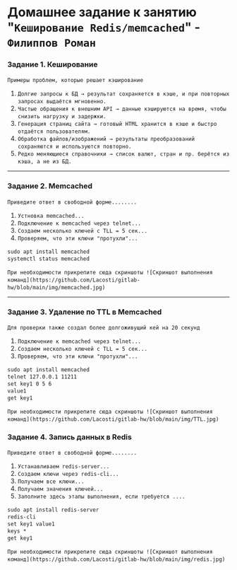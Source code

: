 # Домашнее задание к занятию "`Кеширование Redis/memcached`" - `Филиппов Роман`


### Задание 1. Кеширование

`Примеры проблем, которые решает кэширование`

1. `Долгие запросы к БД → результат сохраняется в кэше, и при повторных запросах выдаётся мгновенно.`
2. `Частые обращения к внешним API → данные кэшируются на время, чтобы снизить нагрузку и задержки.`
3. `Генерация страниц сайта → готовый HTML хранится в кэше и быстро отдаётся пользователям.`
4. `Обработка файлов/изображений → результаты преобразований сохраняются и используются повторно.`
5. `Редко меняющиеся справочники → список валют, стран и пр. берётся из кэша, а не из БД.`
 

---

### Задание 2. Memcached

`Приведите ответ в свободной форме........`

1. `Устновка memcached...`
2. `Подключение к memcached через telnet...`
3. `Создаем несколько ключей с TLL = 5 сек...`
4. `Проверяем, что эти ключи "протухли"...`

```
sudo apt install memcached
systemctl status memcached
```

`При необходимости прикрепитe сюда скриншоты
![Скриншот выполнения команд](https://github.com/Lacosti/gitlab-hw/blob/main/img/memcached.jpg)`


---

### Задание 3. Удаление по TTL в Memcached

`Для проверки также создал более долгоживущий кей на 20 секунд`

1. `Подключение к memcached через telnet...`
2. `Создаем несколько ключей с TLL = 5 сек...`
3. `Проверяем, что эти ключи "протухли"...`

```
sudo apt install memcached
telnet 127.0.0.1 11211
set key1 0 5 6
value1
get key1
```

`При необходимости прикрепитe сюда скриншоты
![Скриншот выполнения команд](https://github.com/Lacosti/gitlab-hw/blob/main/img/TTL.jpg)`

### Задание 4. Запись данных в Redis

`Приведите ответ в свободной форме........`

1. `Устанавливаем redis-server...`
2. `Создаем ключи через redis-cli...`
3. `Получаем все ключи...`
4. `Получаем значения ключей...`
5. `Заполните здесь этапы выполнения, если требуется ....`
 

```
sudo apt install redis-server
redis-cli
set key1 value1
keys *
get key1
```

`При необходимости прикрепитe сюда скриншоты
![Скриншот выполнения команд](https://github.com/Lacosti/gitlab-hw/blob/main/img/redis.jpg)`
